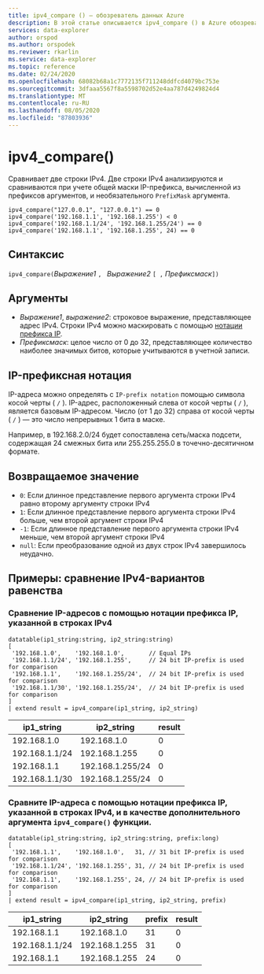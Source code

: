 ```yaml
---
title: ipv4_compare () — обозреватель данных Azure
description: В этой статье описывается ipv4_compare () в Azure обозреватель данных.
services: data-explorer
author: orspod
ms.author: orspodek
ms.reviewer: rkarlin
ms.service: data-explorer
ms.topic: reference
ms.date: 02/24/2020
ms.openlocfilehash: 68082b68a1c7772135f711248ddfcd4079bc753e
ms.sourcegitcommit: 3dfaaa5567f8a5598702d52e4aa787d4249824d4
ms.translationtype: MT
ms.contentlocale: ru-RU
ms.lasthandoff: 08/05/2020
ms.locfileid: "87803936"
---
```

# <a name="ipv4_compare"></a>ipv4_compare()

Сравнивает две строки IPv4. Две строки IPv4 анализируются и сравниваются при учете общей маски IP-префикса, вычисленной из префиксов аргументов, и необязательного `PrefixMask` аргумента.

```kusto
ipv4_compare("127.0.0.1", "127.0.0.1") == 0
ipv4_compare('192.168.1.1', '192.168.1.255') < 0
ipv4_compare('192.168.1.1/24', '192.168.1.255/24') == 0
ipv4_compare('192.168.1.1', '192.168.1.255', 24) == 0
```

## <a name="syntax"></a>Синтаксис

`ipv4_compare(`*Выражение1* `, ` *Выражение2* `[ ,` *Префиксмаск*`])`

## <a name="arguments"></a>Аргументы

* *Выражение1*, *выражение2*: строковое выражение, представляющее адрес IPv4. Строки IPv4 можно маскировать с помощью [нотации префикса IP](#ip-prefix-notation).
* *Префиксмаск*: целое число от 0 до 32, представляющее количество наиболее значимых битов, которые учитываются в учетной записи.

## <a name="ip-prefix-notation"></a>IP-префиксная нотация
 
IP-адреса можно определять с `IP-prefix notation` помощью символа косой черты ( `/` ).
IP-адрес, расположенный слева от косой черты ( `/` ), является базовым IP-адресом. Число (от 1 до 32) справа от косой черты ( `/` ) — это число непрерывных 1 бита в маске. 

Например, в 192.168.2.0/24 будет сопоставлена сеть/маска подсети, содержащая 24 смежных бита или 255.255.255.0 в точечно-десятичном формате.

## <a name="returns"></a>Возвращаемое значение

* `0`: Если длинное представление первого аргумента строки IPv4 равно второму аргументу строки IPv4
* `1`: Если длинное представление первого аргумента строки IPv4 больше, чем второй аргумент строки IPv4
* `-1`: Если длинное представление первого аргумента строки IPv4 меньше, чем второй аргумент строки IPv4
* `null`: Если преобразование одной из двух строк IPv4 завершилось неудачно.

## <a name="examples-ipv4-comparison-equality-cases"></a>Примеры: сравнение IPv4-вариантов равенства

### <a name="compare-ips-using-the-ip-prefix-notation-specified-inside-the-ipv4-strings"></a>Сравнение IP-адресов с помощью нотации префикса IP, указанной в строках IPv4

<!-- csl: https://help.kusto.windows.net/Samples -->
```kusto
datatable(ip1_string:string, ip2_string:string)
[
 '192.168.1.0',    '192.168.1.0',       // Equal IPs
 '192.168.1.1/24', '192.168.1.255',     // 24 bit IP-prefix is used for comparison
 '192.168.1.1',    '192.168.1.255/24',  // 24 bit IP-prefix is used for comparison
 '192.168.1.1/30', '192.168.1.255/24',  // 24 bit IP-prefix is used for comparison
]
| extend result = ipv4_compare(ip1_string, ip2_string)
```

|ip1_string|ip2_string|result|
|---|---|---|
|192.168.1.0|192.168.1.0|0|
|192.168.1.1/24|192.168.1.255|0|
|192.168.1.1|192.168.1.255/24|0|
|192.168.1.1/30|192.168.1.255/24|0|

### <a name="compare-ips-using-ip-prefix-notation-specified-inside-the-ipv4-strings-and-as-additional-argument-of-the-ipv4_compare-function"></a>Сравните IP-адреса с помощью нотации префикса IP, указанной в строках IPv4, и в качестве дополнительного аргумента `ipv4_compare()` функции.

<!-- csl: https://help.kusto.windows.net/Samples -->
```kusto
datatable(ip1_string:string, ip2_string:string, prefix:long)
[
 '192.168.1.1',    '192.168.1.0',   31, // 31 bit IP-prefix is used for comparison
 '192.168.1.1/24', '192.168.1.255', 31, // 24 bit IP-prefix is used for comparison
 '192.168.1.1',    '192.168.1.255', 24, // 24 bit IP-prefix is used for comparison
]
| extend result = ipv4_compare(ip1_string, ip2_string, prefix)
```

|ip1_string|ip2_string|prefix|result|
|---|---|---|---|
|192.168.1.1|192.168.1.0|31|0|
|192.168.1.1/24|192.168.1.255|31|0|
|192.168.1.1|192.168.1.255|24|0|

